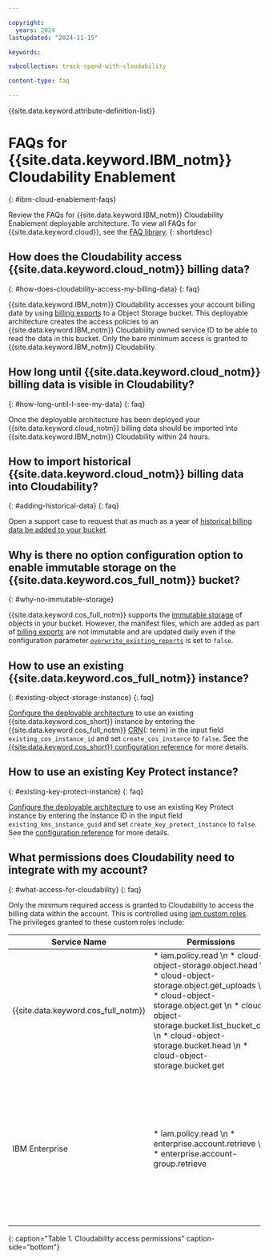 ```yaml
---

copyright:
  years: 2024
lastupdated: "2024-11-15"

keywords:

subcollection: track-spend-with-cloudability

content-type: faq

---
```




{{site.data.keyword.attribute-definition-list}}



# FAQs for {{site.data.keyword.IBM_notm}} Cloudability Enablement
{: #ibm-cloud-enablement-faqs}



Review the FAQs for {{site.data.keyword.IBM_notm}} Cloudability Enablement deployable architecture. To view all FAQs for {{site.data.keyword.cloud}}, see the [FAQ library](/docs/faqs).
{: shortdesc}

## How does the Cloudability access {{site.data.keyword.cloud_notm}} billing data?
{: #how-does-cloudability-access-my-billing-data}
{: faq}

{{site.data.keyword.IBM_notm}} Cloudability accesses your account billing data by using [billing exports](https://test.cloud.ibm.com/docs/account?topic=account-exporting-your-usage&interface=ui) to a Object Storage bucket. This deployable architecture creates the access policies to an {{site.data.keyword.IBM_notm}} Cloudability owned service ID to be able to read the data in this bucket. Only the bare minimum access is granted to {{site.data.keyword.IBM_notm}} Cloudability.

## How long until {{site.data.keyword.cloud_notm}} billing data is visible in Cloudability?
{: #how-long-until-I-see-my-data}
{: faq}

Once the deployable architecture has been deployed your {{site.data.keyword.cloud_notm}} billing data should be imported into {{site.data.keyword.IBM_notm}} Cloudability within 24 hours.

## How to import historical {{site.data.keyword.cloud_notm}} billing data into Cloudability?
{: #adding-historical-data}
{: faq}

Open a support case to request that as much as a year of [historical billing data be added to your bucket](/docs/account?topic=account-exporting-your-usage&interface=ui#access-historical-data).

## Why is there no option configuration option to enable immutable storage on the {{site.data.keyword.cos_full_notm}} bucket?
{: #why-no-immutable-storage}

{{site.data.keyword.cos_full_notm}} supports the [immutable storage](/docs/cloud-object-storage?topic=cloud-object-storage-immutable) of objects in your bucket. However, the manifest files, which are added as part of [billing exports](https://test.cloud.ibm.com/docs/account?topic=account-exporting-your-usage&interface=ui) are not immutable and are updated daily even if the configuration parameter [`overwrite_existing_reports`](/docs/track-spend-with-cloudability?topic=track-spend-with-cloudability-configure#cos-billing-exports-config) is set to `false`.


## How to use an existing {{site.data.keyword.cos_full_notm}} instance?
{: #existing-object-storage-instance}
{: faq}

[Configure the deployable architecture](/docs/secure-enterprise?topic=secure-enterprise-config-project&interface=ui#project-input-values) to use an existing {{site.data.keyword.cos_short}} instance by entering the {{site.data.keyword.cos_full_notm}} [CRN](#x9494304){: term} in the input field `existing_cos_instance_id` and set `create_cos_instance` to `false`. See the [{{site.data.keyword.cos_short}} configuration reference](/docs/track-spend-with-cloudability?topic=track-spend-with-cloudability-configure#cos-billing-exports-config) for more details.

## How to use an existing Key Protect instance?
{: #existing-key-protect-instance}
{: faq}

[Configure the deployable architecture](/docs/secure-enterprise?topic=secure-enterprise-config-project&interface=ui#project-input-values) to use an existing Key Protect instance by entering the instance ID in the input field `existing_kms_instance_guid` and set `create_key_protect_instance` to `false`. See the [configuration reference](/docs/track-spend-with-cloudability?topic=track-spend-with-cloudability-configure#cos-bucket-encryption-config) for more details.

## What permissions does Cloudability need to integrate with my account?
{: #what-access-for-cloudability}
{: faq}

Only the minimum required access is granted to Cloudability to access the billing data within the account. This is controlled using [iam custom roles](/docs/account?topic=account-custom-roles&interface=ui&q=iam+custom+roles&tags=account). The privileges granted to these custom roles include:


| Service Name | Permissions | Reason |
|------|-------------|-------------|
| {{site.data.keyword.cos_full_notm}} | * iam.policy.read \n * cloud-object-storage.object.head \n * cloud-object-storage.object.get_uploads \n * cloud-object-storage.object.get \n * cloud-object-storage.bucket.list_bucket_crn \n * cloud-object-storage.bucket.head \n * cloud-object-storage.bucket.get | To list the objects in the bucket and to read the contents of the billing report files.|
| IBM Enterprise | * iam.policy.read \n * enterprise.account.retrieve \n * enterprise.account-group.retrieve | For enterprise accounts only. Used to read the names of the child accounts and account groups within the enterprise account. |
{: caption="Table 1. Cloudability access permissions" caption-side="bottom"}
